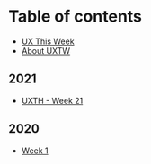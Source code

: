 # Table of contents

* [UX This Week](README.md)
* [About UXTW](about-uxtw.md)

## 2021

* [UXTH - Week 21](2021/untitled.md)

## 2020

* [Week 1](2020/week-1.md)

